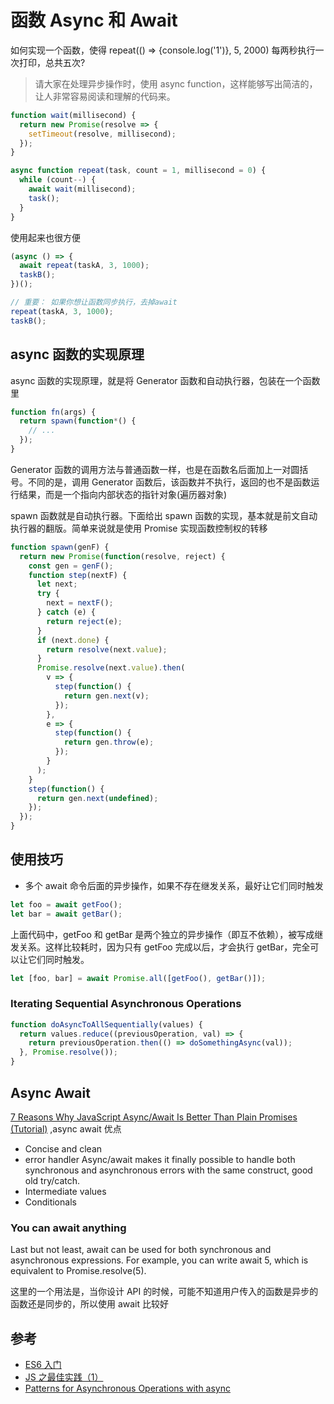# 函数 Async 和 Await

如何实现一个函数，使得 repeat(() => {console.log('1')}, 5, 2000) 每两秒执行一次打印，总共五次?

> 请大家在处理异步操作时，使用 async function，这样能够写出简洁的，让人非常容易阅读和理解的代码来。

```js
function wait(millisecond) {
  return new Promise(resolve => {
    setTimeout(resolve, millisecond);
  });
}

async function repeat(task, count = 1, millisecond = 0) {
  while (count--) {
    await wait(millisecond);
    task();
  }
}
```

使用起来也很方便

```js
(async () => {
  await repeat(taskA, 3, 1000);
  taskB();
})();

// 重要： 如果你想让函数同步执行，去掉await
repeat(taskA, 3, 1000);
taskB();
```

## async 函数的实现原理

async 函数的实现原理，就是将 Generator 函数和自动执行器，包装在一个函数里

```js
function fn(args) {
  return spawn(function*() {
    // ...
  });
}
```

Generator 函数的调用方法与普通函数一样，也是在函数名后面加上一对圆括号。不同的是，调用 Generator 函数后，该函数并不执行，返回的也不是函数运行结果，而是一个指向内部状态的指针对象(遍历器对象)

spawn 函数就是自动执行器。下面给出 spawn 函数的实现，基本就是前文自动执行器的翻版。简单来说就是使用 Promise 实现函数控制权的转移

```js
function spawn(genF) {
  return new Promise(function(resolve, reject) {
    const gen = genF();
    function step(nextF) {
      let next;
      try {
        next = nextF();
      } catch (e) {
        return reject(e);
      }
      if (next.done) {
        return resolve(next.value);
      }
      Promise.resolve(next.value).then(
        v => {
          step(function() {
            return gen.next(v);
          });
        },
        e => {
          step(function() {
            return gen.throw(e);
          });
        }
      );
    }
    step(function() {
      return gen.next(undefined);
    });
  });
}
```

## 使用技巧

- 多个 await 命令后面的异步操作，如果不存在继发关系，最好让它们同时触发

```js
let foo = await getFoo();
let bar = await getBar();
```

上面代码中，getFoo 和 getBar 是两个独立的异步操作（即互不依赖），被写成继发关系。这样比较耗时，因为只有 getFoo 完成以后，才会执行 getBar，完全可以让它们同时触发。

```js
let [foo, bar] = await Promise.all([getFoo(), getBar()]);
```

### Iterating Sequential Asynchronous Operations

```js
function doAsyncToAllSequentially(values) {
  return values.reduce((previousOperation, val) => {
    return previousOperation.then(() => doSomethingAsync(val));
  }, Promise.resolve());
}
```

## Async Await

[7 Reasons Why JavaScript Async/Await Is Better Than Plain Promises (Tutorial)](https://dev.to/gafi/7-reasons-to-always-use-async-await-over-plain-promises-tutorial-4ej9) ,async await 优点

- Concise and clean
- error handler
  Async/await makes it finally possible to handle both synchronous and asynchronous errors with the same construct, good old try/catch.
- Intermediate values
- Conditionals

### You can await anything

Last but not least, await can be used for both synchronous and asynchronous expressions. For example, you can write await 5, which is equivalent to Promise.resolve(5).

这里的一个用法是，当你设计 API 的时候，可能不知道用户传入的函数是异步的函数还是同步的，所以使用 await 比较好

## 参考

- [ES6 入门](https://es6.ruanyifeng.com/#docs/async)
- [JS 之最佳实践（1）](https://github.com/akira-cn/FE_You_dont_know/issues/15)
- [Patterns for Asynchronous Operations with async](https://careersjs.com/magazine/async-patterns/)
